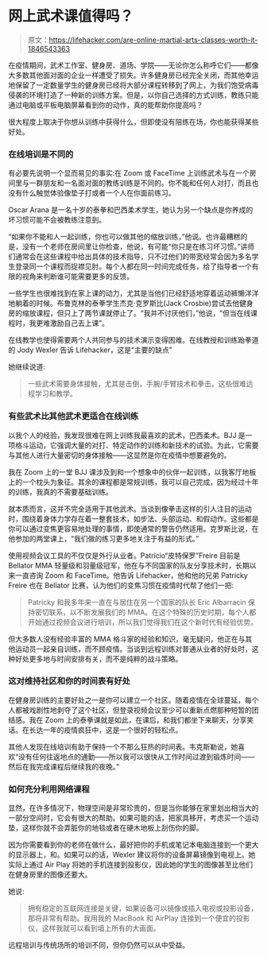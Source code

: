 # 网上武术课值得吗？

> 原文：<https://lifehacker.com/are-online-martial-arts-classes-worth-it-1846543363>

在疫情期间，武术工作室、健身房、道场、学院——无论你怎么称呼它们——都像大多数其他面对面的企业一样遭受了损失。许多健身房已经完全关闭，而其他幸运地保留了一定数量学生的健身房已经将大部分课程转移到了网上，为我们饱受病毒侵袭的环境打造了一种新的训练方案。但是，以你自己选择的方式训练，教练只能通过电脑或平板电脑屏幕看到你的动作，真的能帮助你提高吗？



很大程度上取决于你想从训练中获得什么，但即使没有陪练在场，你也能获得某些好处。

### 在线培训是不同的

有必要先说明一个显而易见的事实:在 Zoom 或 FaceTime 上训练武术与在一个房间里与一群朋友和一名面对面的教练训练是不同的。你不能和任何人对打，而且也没有什么触觉体验像垫子打或者一个人在你面前练习。

Oscar Arana 是一名十岁的泰拳和巴西柔术学生，她认为另一个缺点是你养成的坏习惯可能不会被教练注意到。

“如果你不能和人一起训练，你也可以做其他的缩放训练，”他说。也许最糟糕的是，没有一个老师在房间里让你检查，他说，有可能“你只是在练习坏习惯。”讲师们通常会在这些课程中给出具体的技术指导，只不过他们的带宽经常会因为多名学生登录同一个课程而捉襟见肘。每个人都在同一时间完成任务，给了指导者一个有限的视角来判断谁可能需要更多的反馈。

一些学生也很难找到在家上课的动力，尤其是当他们已经舒适地穿着运动裤懒洋洋地躺着的时候。布鲁克林的泰拳学生杰克·克罗斯比(Jack Crosbie)尝试去他健身房的缩放课程，但只上了两节课就停止了。“我并不讨厌他们，”他说，“但当在线课程时，我更难激励自己去上课”。

在线教学也使得需要两个人共同参与的技术演示变得困难。在线教授和训练跆拳道的 Jody Wexler 告诉 Lifehacker，这是“主要的缺点”

她继续说道:

> 一些武术需要身体接触，尤其是击倒，手腕/手臂技术和拳击。这些很难远程学习和教学。

### 有些武术比其他武术更适合在线训练

以我个人的经验，我发现很难在网上训练我最喜欢的武术，巴西柔术。BJJ 是一项格斗运动，它强调大量的对打、特定动作的训练和新技术的试验。为此，它需要与其他人进行大量密切的身体接触——这显然是你在疫情中想要避免的。

我在 Zoom 上的一堂 BJJ 课涉及到和一个想象中的伙伴一起训练，以我客厅地板上的一个枕头为象征。其余的课程都是常规训练，我可以自己完成，因为经过十年的训练，我真的不需要基础训练。

就本质而言，这并不完全适用于其他武术。当谈到像拳击这样的引人注目的运动时，围绕着身体力学存在着一整套技术，如步法、头部运动、和假动作。这些都是你可以通过变焦更容易地处理的事情，即使通常的警告仍然适用。克罗斯比说，在他参加的两堂课上，“我们做的练习更多地关注于有益的形式。”

使用视频会议工具的不仅仅是外行从业者。Patrício“皮特保罗”Freire 目前是 Bellator MMA 轻量级和羽量级冠军，他在与不同国家的队友分享技术时，长期以来一直咨询 Zoom 和 FaceTime。他告诉 Lifehacker，他和他的兄弟 Patricky Freire 也在 Bellator 比赛，认为他们的变焦习惯在疫情时代帮了他们一把:

> Patricky 和我多年来一直在与居住在另一个国家的队长 Eric Albarracin 保持密切联系，以不断发展我们的 MMA。在这个特殊的历史时期，每个人都开始通过视频会议进行培训，所以我们觉得我们在这个新时代有经验优势。

但大多数人没有经验丰富的 MMA 格斗家的经验和知识，毫无疑问，他正在与其他运动员一起亲自训练，而不顾疫情。当谈到远程训练对普通从业者的好处时，这种好处更多地与时间安排有关，而不是纯粹的战斗策略。

### 这对维持社区和你的时间表有好处

在健身房训练的主要好处之一是你可以建立一个社区。随着疫情在全球蔓延，每个人都被戏剧性地剥夺了这个社区，但登录视频会议至少可以重新点燃那种短暂的团结感。我在 Zoom 上的泰拳课就是如此，在课后，和我们都坐下来聊天，分享笑话。在长达一年的疫情疯狂中，这是一个很好的轻松点。

其他人发现在线培训有助于保持一个不那么狂热的时间表。韦克斯勒说，她喜欢“没有任何往返地点的通勤——所以我可以很快从工作时间过渡到锻炼时间——然后在我完成课程后继续我的夜晚。”

### 如何充分利用网络课程

显然，在许多情况下，物理空间是非常珍贵的，但是当你能够在家里划出相当大的一部分空间时，它会有很大的帮助。如果可能的话，把家具移开，考虑买一个运动垫，这样你就不会弄脏你的地毯或者在硬木地板上刮伤你的脚。

因为你需要看到你的老师在做什么，最好把你的手机或笔记本电脑连接到一个更大的显示器上，和。如果可以的话，Wexler 建议将你的设备屏幕镜像到电视上。她实际上通过 Air Play 将她的手机连接到投影仪，因此她的学生的图像甚至比他们在健身房里的图像还要大。

她说:

> 拥有稳定的互联网连接是关键，如果设备可以镜像或插入电视或投影设备，那将非常有帮助。我用我的 MacBook 和 AirPlay 连接到一个便宜的投影仪，这样我就可以看到墙上所有的大画面。

远程培训与传统场所的培训不同，但你仍然可以从中受益。